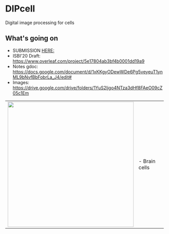 DIPcell
=======

Digital image processing for cells

What's going on
---------------

-	SUBMISSION [HERE:](https://github.com/dani-lbnl/dipcell/blob/master/isbi2020_lea.jpg)
-	ISBI'20 Draft: https://www.overleaf.com/project/5e17804ab3bf4b0001dd19a9
-	Notes gdoc: https://docs.google.com/document/d/1xKKgyODewWDe6Pg5veyeuT1ynML9bNvfBbFobrLa_J4/edit#
-	Images: https://drive.google.com/drive/folders/1YuS2ljgo4NTza3dHf8FAeO09cZ05c1Em

<table border="0">
 <tr>
    <td><img src="data_output/isbi2020_lea.jpg" width="400">
    </td>
    <td>
     <p>
      - Brain cells
      </td>
 </tr>
</table>
